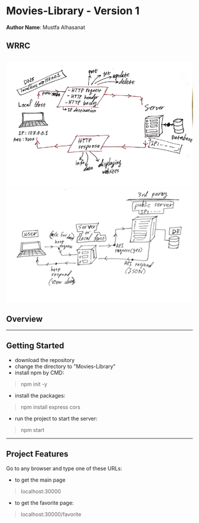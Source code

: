 # Movies-Library - Version 1

**Author Name**: Mustfa Alhasanat 

## WRRC
![photo](assets/map.png)
![photo](assets/map2.jpg)
---
## Overview
---
## Getting Started
<!-- What are the steps that a user must take in order to build this app on their own machine and get it running? -->
- download the repository
- change the directory to "Movies-Library"
- install npm by CMD:  
>npm init -y
- install the packages: 
>npm install express cors 
- run the project to start the server: 
>npm start

---
## Project Features
Go to any browser and type one of these URLs:
- to get the main page 
>localhost:30000 

- to get the favorite page:
>localhost:30000/favorite
